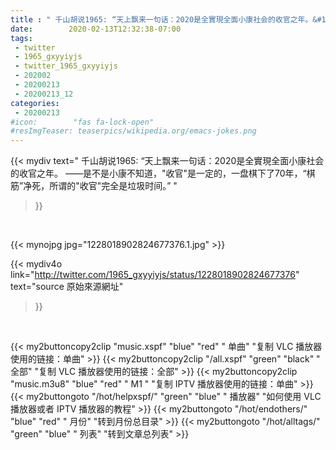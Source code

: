 ```yaml
---
title : " 千山胡说1965: “天上飘来一句话：2020是全實現全面小康社会的收官之年。&#10;&#10;——是不是小康不知道，&quot;收官&quot;是一定的，一盘棋下了70年，“棋筋”净死，所谓的&quot;收官&quot;完全是垃圾时间。”  "
date:        2020-02-13T12:32:38-07:00
tags:
 - twitter
 - 1965_gxyyiyjs
 - twitter_1965_gxyyiyjs
 - 202002
 - 20200213
 - 20200213_12
categories:
 - 20200213
#icon:        "fas fa-lock-open"
#resImgTeaser: teaserpics/wikipedia.org/emacs-jokes.png
---
```


{{< mydiv text=" 千山胡说1965: “天上飘来一句话：2020是全實現全面小康社会的收官之年。&#10;&#10;——是不是小康不知道，&quot;收官&quot;是一定的，一盘棋下了70年，“棋筋”净死，所谓的&quot;收官&quot;完全是垃圾时间。”  "
>}}
<br>


 {{< mynojpg jpg="1228018902824677376.1.jpg" >}}<br> 



{{< mydiv4o link="http://twitter.com/1965_gxyyiyjs/status/1228018902824677376"
text="source 原始來源網址"
>}}


<br>



{{< my2buttoncopy2clip "music.xspf"        "blue"   "red"    " 单曲"  "复制 VLC 播放器使用的链接：单曲" >}} {{< my2buttoncopy2clip "/all.xspf"         "green"  "black"  " 全部"  "复制 VLC 播放器使用的链接：全部" >}} {{< my2buttoncopy2clip "music.m3u8"        "blue"   "red"    " M1 "    "复制 IPTV 播放器使用的链接：单曲" >}} {{< my2buttongoto      "/hot/helpxspf/"    "green"  "blue"   " 播放器" "如何使用 VLC 播放器或者 IPTV 播放器的教程" >}} {{< my2buttongoto      "/hot/endothers/"   "blue"   "red"    " 月份"   "转到月份总目录" >}} {{< my2buttongoto      "/hot/alltags/"     "green"  "blue"   " 列表"   "转到文章总列表" >}} 
